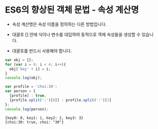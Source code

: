# ES6의 향상된 객체 문법 - 속성 계산명

* 속성 계산명은 속성 이름을 정의하는 다른 방법입니다.

* 대괄호 [] 안에 식이나 변수를 대입하여 동적으로 객체 속성들을 생성할 수 있습니다.

* 대괄호를 반드시 사용해야 합니다.

```javascript
var obj = {};
for (var i = 0; i < 4; i++){
  obj['key' + i] = i;
}
console.log(obj);

var profile = 'choi:30';
var person = {
  [profile] : true,
  [profile.split(':')[0]] : profile.split(':')[1]
};
console.log(person);
```

```
{key0: 0, key1: 1, key2: 2, key3: 3}
{choi:30: true, choi: "30"}
```
